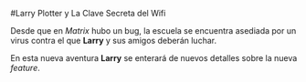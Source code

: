 #Larry Plotter y La Clave Secreta del Wifi

Desde que en *Matrix* hubo un bug, la escuela se encuentra asediada
por un virus contra el que **Larry** y sus amigos deberán luchar.

En esta nueva aventura **Larry** se enterará de nuevos detalles sobre
la nueva *feature*.
